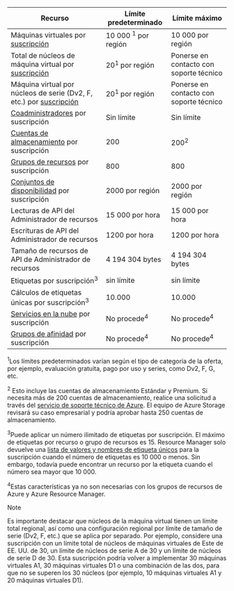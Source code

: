 | Recurso | Límite predeterminado | Límite máximo |
| --- | --- | --- |
| Máquinas virtuales por [suscripción](../articles/billing-buy-sign-up-azure-subscription.md) |10 000 <sup>1</sup> por región |10 000 por región |
| Total de núcleos de máquina virtual por [suscripción](../articles/billing-buy-sign-up-azure-subscription.md) |20<sup>1</sup> por región | Ponerse en contacto con soporte técnico |
| Máquina virtual por núcleos de serie (Dv2, F, etc.) por [suscripción](../articles/billing-buy-sign-up-azure-subscription.md) |20<sup>1</sup> por región | Ponerse en contacto con soporte técnico |
| [Coadministradores](../articles/billing-add-change-azure-subscription-administrator.md) por suscripción |Sin límite |Sin límite |
| [Cuentas de almacenamiento](../articles/storage/common/storage-create-storage-account.md) por suscripción |200 |200<sup>2</sup> |
| [Grupos de recursos](../articles/azure-resource-manager/resource-group-overview.md) por suscripción |800 |800 |
| [Conjuntos de disponibilidad](../articles/virtual-machines/windows/manage-availability.md#configure-multiple-virtual-machines-in-an-availability-set-for-redundancy) por suscripción |2000 por región |2000 por región |
| Lecturas de API del Administrador de recursos |15 000 por hora |15 000 por hora |
| Escrituras de API del Administrador de recursos |1200 por hora |1200 por hora |
| Tamaño de recursos de API de Administrador de recursos |4 194 304 bytes |4 194 304 bytes |
| Etiquetas por suscripción<sup>3</sup> |sin límite |sin límite |
| Cálculos de etiquetas únicas por suscripción<sup>3</sup> | 10.000 | 10.000 |
| [Servicios en la nube](../articles/cloud-services/cloud-services-choose-me.md) por suscripción |No procede<sup>4</sup> |No procede<sup>4</sup> |
| [Grupos de afinidad](../articles/virtual-network/virtual-networks-migrate-to-regional-vnet.md) por suscripción |No procede<sup>4</sup> |No procede<sup>4</sup> |

<sup>1</sup>Los límites predeterminados varían según el tipo de categoría de la oferta, por ejemplo, evaluación gratuita, pago por uso y series, como Dv2, F, G, etc.

<sup>2</sup> Esto incluye las cuentas de almacenamiento Estándar y Premium. Si necesita más de 200 cuentas de almacenamiento, realice una solicitud a través del [servicio de soporte técnico de Azure](https://azure.microsoft.com/support/faq/). El equipo de Azure Storage revisará su caso empresarial y podría aprobar hasta 250 cuentas de almacenamiento.

<sup>3</sup>Puede aplicar un número ilimitado de etiquetas por suscripción. El máximo de etiquetas por recurso o grupo de recursos es 15. Resource Manager solo devuelve una [lista de valores y nombres de etiqueta únicos](/rest/api/resources/tags#Tags_List) para la suscripción cuando el número de etiquetas es 10 000 o menos. Sin embargo, todavía puede encontrar un recurso por la etiqueta cuando el número sea mayor que 10 000.  

<sup>4</sup>Estas características ya no son necesarias con los grupos de recursos de Azure y Azure Resource Manager.

> [!NOTE]
> Es importante destacar que núcleos de la máquina virtual tienen un límite total regional, así como una configuración regional por límite de tamaño de serie (Dv2, F, etc.) que se aplica por separado.  Por ejemplo, considere una suscripción con un límite total de núcleos de máquinas virtuales de Este de EE. UU. de 30, un límite de núcleos de serie A de 30 y un límite de núcleos de serie D de 30.  Esta suscripción podría volver a implementar 30 máquinas virtuales A1, 30 máquinas virtuales D1 o una combinación de las dos, para que no se superen los 30 núcleos (por ejemplo, 10 máquinas virtuales A1 y 20 máquinas virtuales D1).  
> <!-- -->
> 
> 

